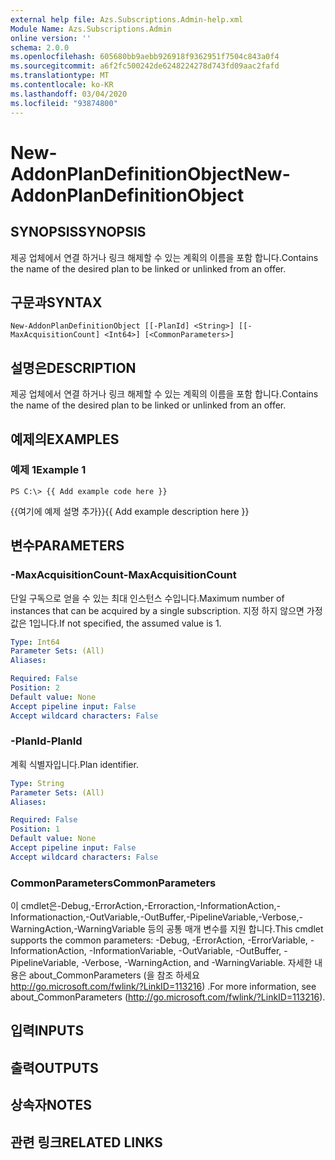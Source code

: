 ```yaml
---
external help file: Azs.Subscriptions.Admin-help.xml
Module Name: Azs.Subscriptions.Admin
online version: ''
schema: 2.0.0
ms.openlocfilehash: 605680bb9aebb926918f9362951f7504c843a0f4
ms.sourcegitcommit: a6f2fc500242de6248224278d743fd09aac2fafd
ms.translationtype: MT
ms.contentlocale: ko-KR
ms.lasthandoff: 03/04/2020
ms.locfileid: "93874800"
---
```

# <span data-ttu-id="2e1fb-101">New-AddonPlanDefinitionObject</span><span class="sxs-lookup"><span data-stu-id="2e1fb-101">New-AddonPlanDefinitionObject</span></span>

## <span data-ttu-id="2e1fb-102">SYNOPSIS</span><span class="sxs-lookup"><span data-stu-id="2e1fb-102">SYNOPSIS</span></span>
<span data-ttu-id="2e1fb-103">제공 업체에서 연결 하거나 링크 해제할 수 있는 계획의 이름을 포함 합니다.</span><span class="sxs-lookup"><span data-stu-id="2e1fb-103">Contains the name of the desired plan to be linked or unlinked from an offer.</span></span>

## <span data-ttu-id="2e1fb-104">구문과</span><span class="sxs-lookup"><span data-stu-id="2e1fb-104">SYNTAX</span></span>

```
New-AddonPlanDefinitionObject [[-PlanId] <String>] [[-MaxAcquisitionCount] <Int64>] [<CommonParameters>]
```

## <span data-ttu-id="2e1fb-105">설명은</span><span class="sxs-lookup"><span data-stu-id="2e1fb-105">DESCRIPTION</span></span>
<span data-ttu-id="2e1fb-106">제공 업체에서 연결 하거나 링크 해제할 수 있는 계획의 이름을 포함 합니다.</span><span class="sxs-lookup"><span data-stu-id="2e1fb-106">Contains the name of the desired plan to be linked or unlinked from an offer.</span></span>

## <span data-ttu-id="2e1fb-107">예제의</span><span class="sxs-lookup"><span data-stu-id="2e1fb-107">EXAMPLES</span></span>

### <span data-ttu-id="2e1fb-108">예제 1</span><span class="sxs-lookup"><span data-stu-id="2e1fb-108">Example 1</span></span>
```
PS C:\> {{ Add example code here }}
```

<span data-ttu-id="2e1fb-109">{{여기에 예제 설명 추가}}</span><span class="sxs-lookup"><span data-stu-id="2e1fb-109">{{ Add example description here }}</span></span>

## <span data-ttu-id="2e1fb-110">변수</span><span class="sxs-lookup"><span data-stu-id="2e1fb-110">PARAMETERS</span></span>

### <span data-ttu-id="2e1fb-111">-MaxAcquisitionCount</span><span class="sxs-lookup"><span data-stu-id="2e1fb-111">-MaxAcquisitionCount</span></span>
<span data-ttu-id="2e1fb-112">단일 구독으로 얻을 수 있는 최대 인스턴스 수입니다.</span><span class="sxs-lookup"><span data-stu-id="2e1fb-112">Maximum number of instances that can be acquired by a single subscription.</span></span>
<span data-ttu-id="2e1fb-113">지정 하지 않으면 가정 값은 1입니다.</span><span class="sxs-lookup"><span data-stu-id="2e1fb-113">If not specified, the assumed value is 1.</span></span>

```yaml
Type: Int64
Parameter Sets: (All)
Aliases: 

Required: False
Position: 2
Default value: None
Accept pipeline input: False
Accept wildcard characters: False
```

### <span data-ttu-id="2e1fb-114">-PlanId</span><span class="sxs-lookup"><span data-stu-id="2e1fb-114">-PlanId</span></span>
<span data-ttu-id="2e1fb-115">계획 식별자입니다.</span><span class="sxs-lookup"><span data-stu-id="2e1fb-115">Plan identifier.</span></span>

```yaml
Type: String
Parameter Sets: (All)
Aliases: 

Required: False
Position: 1
Default value: None
Accept pipeline input: False
Accept wildcard characters: False
```

### <span data-ttu-id="2e1fb-116">CommonParameters</span><span class="sxs-lookup"><span data-stu-id="2e1fb-116">CommonParameters</span></span>
<span data-ttu-id="2e1fb-117">이 cmdlet은-Debug,-ErrorAction,-Erroraction,-InformationAction,-Informationaction,-OutVariable,-OutBuffer,-PipelineVariable,-Verbose,-WarningAction,-WarningVariable 등의 공통 매개 변수를 지원 합니다.</span><span class="sxs-lookup"><span data-stu-id="2e1fb-117">This cmdlet supports the common parameters: -Debug, -ErrorAction, -ErrorVariable, -InformationAction, -InformationVariable, -OutVariable, -OutBuffer, -PipelineVariable, -Verbose, -WarningAction, and -WarningVariable.</span></span> <span data-ttu-id="2e1fb-118">자세한 내용은 about_CommonParameters (을 참조 하세요 http://go.microsoft.com/fwlink/?LinkID=113216) .</span><span class="sxs-lookup"><span data-stu-id="2e1fb-118">For more information, see about_CommonParameters (http://go.microsoft.com/fwlink/?LinkID=113216).</span></span>

## <span data-ttu-id="2e1fb-119">입력</span><span class="sxs-lookup"><span data-stu-id="2e1fb-119">INPUTS</span></span>

## <span data-ttu-id="2e1fb-120">출력</span><span class="sxs-lookup"><span data-stu-id="2e1fb-120">OUTPUTS</span></span>

## <span data-ttu-id="2e1fb-121">상속자</span><span class="sxs-lookup"><span data-stu-id="2e1fb-121">NOTES</span></span>

## <span data-ttu-id="2e1fb-122">관련 링크</span><span class="sxs-lookup"><span data-stu-id="2e1fb-122">RELATED LINKS</span></span>

